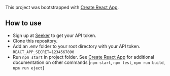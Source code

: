 This project was bootstrapped with [Create React App](https://github.com/facebookincubator/create-react-app).

## How to use
- Sign up at [Seeker](https://seeker.company/) to get your API token. 
- Clone this repository. 
- Add an .env folder to your root directory with your API token. 
    `REACT_APP_SECRET=1234567890`
- Run `npm start` in project folder. See [Create React App](https://github.com/facebookincubator/create-react-app/blob/master/packages/react-scripts/template/README.md) for additional documentation on other commands [`npm start`, `npm test`, `npm run build`, `npm run eject`]
